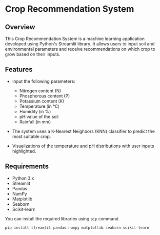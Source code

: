 # Crop Recommendation System

## Overview

This Crop Recommendation System is a machine learning application developed using Python's Streamlit library. It allows users to input soil and environmental parameters and receive recommendations on which crop to grow based on their inputs.

## Features

- Input the following parameters:
  - Nitrogen content (N)
  - Phosphorous content (P)
  - Potassium content (K)
  - Temperature (in °C)
  - Humidity (in %)
  - pH value of the soil
  - Rainfall (in mm)

- The system uses a K-Nearest Neighbors (KNN) classifier to predict the most suitable crop.
- Visualizations of the temperature and pH distributions with user inputs highlighted.

## Requirements

- Python 3.x
- Streamlit
- Pandas
- NumPy
- Matplotlib
- Seaborn
- Scikit-learn

You can install the required libraries using `pip` command.

```bash
pip install streamlit pandas numpy matplotlib seaborn scikit-learn
